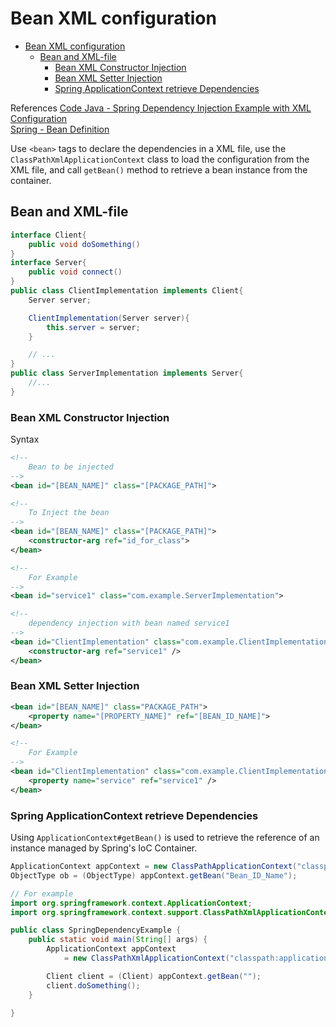 # Bean XML configuration

- [Bean XML configuration](#bean-xml-configuration)
  - [Bean and XML-file](#bean-and-xml-file)
    - [Bean XML Constructor Injection](#bean-xml-constructor-injection)
    - [Bean XML Setter Injection](#bean-xml-setter-injection)
    - [Spring ApplicationContext retrieve Dependencies](#spring-applicationcontext-retrieve-dependencies)

References
[Code Java - Spring Dependency Injection Example with XML Configuration](https://www.codejava.net/frameworks/spring/spring-dependency-injection-example-with-xml-configuration)    
[Spring - Bean Definition](https://www.tutorialspoint.com/spring/spring_bean_definition.htm)

Use `<bean>` tags to declare the dependencies in a XML file, use the `ClassPathXmlApplicationContext` class to load the configuration from the XML file, and call `getBean()` method to retrieve a bean instance from the container.

## Bean and XML-file

```java
interface Client{
    public void doSomething()
}
interface Server{
    public void connect()
}
public class ClientImplementation implements Client{
    Server server;

    ClientImplementation(Server server){
        this.server = server;
    }

    // ...
}
public class ServerImplementation implements Server{
    //...
}
```

### Bean XML Constructor Injection 

Syntax
```xml
<!--
    Bean to be injected  
-->
<bean id="[BEAN_NAME]" class="[PACKAGE_PATH]">

<!--
    To Inject the bean 
-->
<bean id="[BEAN_NAME]" class="[PACKAGE_PATH]">
    <constructor-arg ref="id_for_class">     
</bean>

<!-- 
    For Example
-->
<bean id="service1" class="com.example.ServerImplementation">

<!-- 
    dependency injection with bean named service1 
-->
<bean id="ClientImplementation" class="com.example.ClientImplementation">
    <constructor-arg ref="service1" />
</bean>
```

### Bean XML Setter Injection

```xml
<bean id="[BEAN_NAME]" class="PACKAGE_PATH">
    <property name="[PROPERTY_NAME]" ref="[BEAN_ID_NAME]">
</bean>

<!-- 
    For Example 
-->
<bean id="ClientImplementation" class="com.example.ClientImplementation">
    <property name="service" ref="service1" />
</bean>
```

### Spring ApplicationContext retrieve Dependencies

Using `ApplicationContext#getBean()` is used to retrieve the reference of an instance managed by Spring's IoC Container.
```java
ApplicationContext appContext = new ClassPathApplicationContext("classpath:applicationContext.xml");
ObjectType ob = (ObjectType) appContext.getBean("Bean_ID_Name");

// For example 
import org.springframework.context.ApplicationContext;
import org.springframework.context.support.ClassPathXmlApplicationContext;

public class SpringDependencyExample {
    public static void main(String[] args) {
        ApplicationContext appContext
            = new ClassPathXmlApplicationContext("classpath:applicationContext.xml");

        Client client = (Client) appContext.getBean("");
        client.doSomething();
    }
 
}
```
